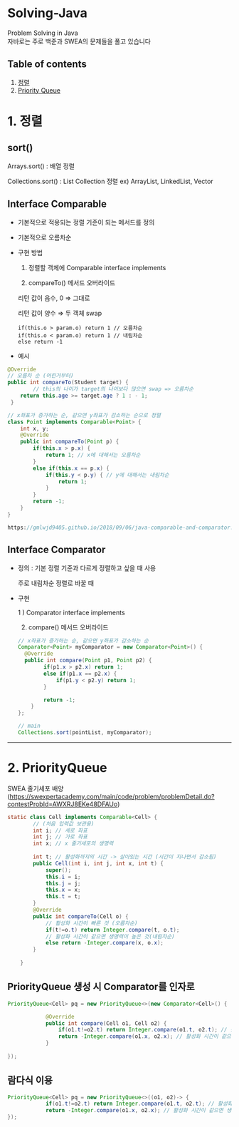 # Solving-Java
Problem Solving in Java  
자바로는 주로 백준과 SWEA의 문제들을 풀고 있습니다  

## Table of contents
1. [정렬](#sort)
2. [Priority Queue](#pq)

  
# 1. 정렬 <a name="sort"></a>
## sort() 
Arrays.sort() : 배열 정렬

Collections.sort() : List Collection 정렬 ex) ArrayList, LinkedList, Vector

## Interface Comparable

- 기본적으로 적용되는 정렬 기준이 되는 메서드를 정의
- 기본적으로 오름차순
- 구현 방법

    1) 정렬할 객체에 Comparable interface implements 

    2) compareTo() 메서드 오버라이드

     리턴 값이 음수, 0 ⇒ 그대로

    리턴 값이 양수 ⇒ 두 객체 swap

    ```
    if(this.o > param.o) return 1 // 오름차순
    if(this.o < param.o) return 1 // 내림차순
    else return -1
    ```

- 예시

```java
@Override
// 오름차 순 (어린거부터)
public int compareTo(Student target) {
		// this의 나이가 target의 나이보다 많으면 swap => 오름차순
    return this.age >= target.age ? 1 : - 1; 
 }

```

```java
// x좌표가 증가하는 순, 같으면 y좌표가 감소하는 순으로 정렬
class Point implements Comparable<Point> {
    int x, y;
    @Override
    public int compareTo(Point p) {
        if(this.x > p.x) {
            return 1; // x에 대해서는 오름차순
        }
        else if(this.x == p.x) {
            if(this.y < p.y) { // y에 대해서는 내림차순
                return 1;
            }
        }
        return -1;
    }
}

https://gmlwjd9405.github.io/2018/09/06/java-comparable-and-comparator.html
```

## Interface Comparator

- 정의 : 기본 정렬 기준과 다르게 정렬하고 싶을 때 사용

    주로 내림차순 정렬로 바꿀 때

- 구현

    1 ) Comparator interface implements

    2) compare() 메서드 오버라이드

    ```java
    // x좌표가 증가하는 순, 같으면 y좌표가 감소하는 순
    Comparator<Point> myComparator = new Comparator<Point>() {
      @Override
      public int compare(Point p1, Point p2) {
    		if(p1.x > p2.x) return 1;
    		else if(p1.x == p2.x) {
    			if(p1.y < p2.y) return 1;
    		}

    		return -1;
    	}
    };

    // main
    Collections.sort(pointList, myComparator);
    ```
    
***

# 2. PriorityQueue <a name="pq"></a>
SWEA 줄기세포 배양 (https://swexpertacademy.com/main/code/problem/problemDetail.do?contestProbId=AWXRJ8EKe48DFAUo) 

```java
static class Cell implements Comparable<Cell> {
		// (처음 입력값 보관용)
		int i; // 세로 좌표 
		int j; // 가로 좌표 
		int x; // x 줄기세포의 생명력 
		
		int t; // 활성화까지의 시간 -> 살아있는 시간 (시간이 지나면서 감소됨)
		public Cell(int i, int j, int x, int t) {
			super();
			this.i = i;
			this.j = j;
			this.x = x;
			this.t = t;
		}
		@Override
		public int compareTo(Cell o) {
			// 활성화 시간이 빠른 것 (오름차순)
			if(t!=o.t) return Integer.compare(t, o.t); 
			// 활성화 시간이 같으면 생명력이 높은 것(내림차순)
			else return -Integer.compare(x, o.x); 
		}
		
	}
```

## PriorityQueue 생성 시 Comparator를 인자로

```java
PriorityQueue<Cell> pq = new PriorityQueue<>(new Comparator<Cell>() {

			@Override
			public int compare(Cell o1, Cell o2) {
				if(o1.t!=o2.t) return Integer.compare(o1.t, o2.t); // 활성화 시간이 빠른 것 (오름차순)
				return -Integer.compare(o1.x, o2.x); // 활성화 시간이 같으면 생명력이 높은 것(내림차순)
			}
			
});
```

## 람다식 이용

```java
PriorityQueue<Cell> pq = new PriorityQueue<>((o1, o2)-> {
			if(o1.t!=o2.t) return Integer.compare(o1.t, o2.t); // 활성화 시간이 빠른 것 (오름차순)
			return -Integer.compare(o1.x, o2.x); // 활성화 시간이 같으면 생명력이 높은 것(내림차순)
});
```
